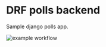 # DRF polls backend
Sample django polls app.

![example workflow](https://github.com/Ceowyllian/DRF-polls-backend/actions/workflows/django.yml/badge.svg)
